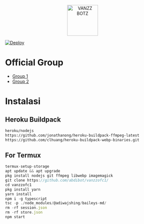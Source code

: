 <p align="center">
<img src="https://github.com/abdibot/vanzzofc1/blob/master/image/vanzz.jpg" alt="VANZZ BOTZ" width="100"/>

[![Deploy](https://www.herokucdn.com/deploy/button.svg)](https://heroku.com/deploy?template=https://github.com/abdibot/vanzzofc1/)


# Official Group
- [Group 1](https://chat.whatsapp.com/KdLwTm1ZIgK7Jqyui22kLc)
- [Group 2](https://chat.whatsapp.com/Lx0C83vuq5CCcR9FLoQre5)


# Instalasi
## Heroku Buildpack
```bash
heroku/nodejs
https://github.com/jonathanong/heroku-buildpack-ffmpeg-latest
https://github.com/clhuang/heroku-buildpack-webp-binaries.git
```
## For Termux
```ts
termux-setup-storage
apt update && apt upgrade
pkg install nodejs git ffmpeg libwebp imagemagick
git clone https://github.com/abdibot/vanzzofc1/
cd vanzzofc1
pkg install yarn
yarn install
npm i -g typescript
tsc -p ./node_modules/@adiwajshing/baileys-md/
rm -rf session.json
rm -rf store.json
npm start
```
